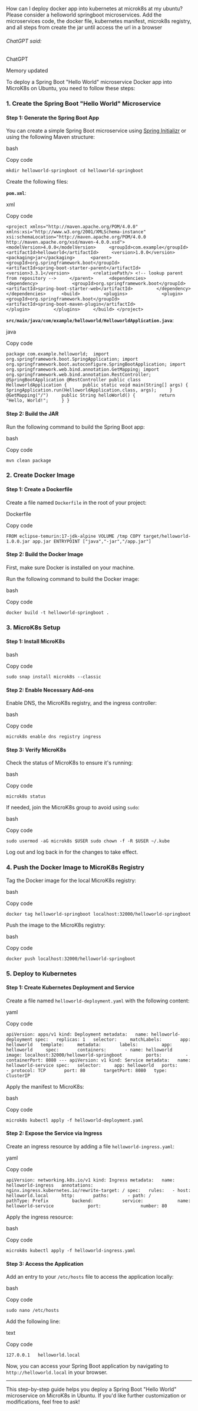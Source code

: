 How can I deploy docker app into kubernetes at microk8s at my ubuntu? Please consider a helloworld springboot microservices. Add the microservices code, the docker file, kubernetes manifest, microk8s registry, and all steps from create the jar until access the url in a browser

###### ChatGPT said:

ChatGPT

Memory updated

To deploy a Spring Boot "Hello World" microservice Docker app into MicroK8s on Ubuntu, you need to follow these steps:

### 1. Create the Spring Boot "Hello World" Microservice

#### **Step 1: Generate the Spring Boot App**

You can create a simple Spring Boot microservice using [Spring Initializr](https://start.spring.io/) or using the following Maven structure:

bash

Copy code

`mkdir helloworld-springboot cd helloworld-springboot`

Create the following files:

**`pom.xml`**:

xml

Copy code

`<project xmlns="http://maven.apache.org/POM/4.0.0"          xmlns:xsi="http://www.w3.org/2001/XMLSchema-instance"          xsi:schemaLocation="http://maven.apache.org/POM/4.0.0 http://maven.apache.org/xsd/maven-4.0.0.xsd">     <modelVersion>4.0.0</modelVersion>     <groupId>com.example</groupId>     <artifactId>helloworld</artifactId>     <version>1.0.0</version>     <packaging>jar</packaging>      <parent>         <groupId>org.springframework.boot</groupId>         <artifactId>spring-boot-starter-parent</artifactId>         <version>3.3.1</version>         <relativePath/> <!-- lookup parent from repository -->     </parent>      <dependencies>         <dependency>             <groupId>org.springframework.boot</groupId>             <artifactId>spring-boot-starter-web</artifactId>         </dependency>     </dependencies>      <build>         <plugins>             <plugin>                 <groupId>org.springframework.boot</groupId>                 <artifactId>spring-boot-maven-plugin</artifactId>             </plugin>         </plugins>     </build> </project>`

**`src/main/java/com/example/helloworld/HelloworldApplication.java`**:

java

Copy code

`package com.example.helloworld;  import org.springframework.boot.SpringApplication; import org.springframework.boot.autoconfigure.SpringBootApplication; import org.springframework.web.bind.annotation.GetMapping; import org.springframework.web.bind.annotation.RestController;  @SpringBootApplication @RestController public class HelloworldApplication {      public static void main(String[] args) {         SpringApplication.run(HelloworldApplication.class, args);     }      @GetMapping("/")     public String helloWorld() {         return "Hello, World!";     } }`

#### **Step 2: Build the JAR**

Run the following command to build the Spring Boot app:

bash

Copy code

`mvn clean package`

### 2. Create Docker Image

#### **Step 1: Create a Dockerfile**

Create a file named `Dockerfile` in the root of your project:

Dockerfile

Copy code

`FROM eclipse-temurin:17-jdk-alpine VOLUME /tmp COPY target/helloworld-1.0.0.jar app.jar ENTRYPOINT ["java","-jar","/app.jar"]`

#### **Step 2: Build the Docker Image**

First, make sure Docker is installed on your machine.

Run the following command to build the Docker image:

bash

Copy code

`docker build -t helloworld-springboot .`

### 3. MicroK8s Setup

#### **Step 1: Install MicroK8s**

bash

Copy code

`sudo snap install microk8s --classic`

#### **Step 2: Enable Necessary Add-ons**

Enable DNS, the MicroK8s registry, and the ingress controller:

bash

Copy code

`microk8s enable dns registry ingress`

#### **Step 3: Verify MicroK8s**

Check the status of MicroK8s to ensure it's running:

bash

Copy code

`microk8s status`

If needed, join the MicroK8s group to avoid using `sudo`:

bash

Copy code

`sudo usermod -aG microk8s $USER sudo chown -f -R $USER ~/.kube`

Log out and log back in for the changes to take effect.

### 4. Push the Docker Image to MicroK8s Registry

Tag the Docker image for the local MicroK8s registry:

bash

Copy code

`docker tag helloworld-springboot localhost:32000/helloworld-springboot`

Push the image to the MicroK8s registry:

bash

Copy code

`docker push localhost:32000/helloworld-springboot`

### 5. Deploy to Kubernetes

#### **Step 1: Create Kubernetes Deployment and Service**

Create a file named `helloworld-deployment.yaml` with the following content:

yaml

Copy code

`apiVersion: apps/v1 kind: Deployment metadata:   name: helloworld-deployment spec:   replicas: 1   selector:     matchLabels:       app: helloworld   template:     metadata:       labels:         app: helloworld     spec:       containers:       - name: helloworld         image: localhost:32000/helloworld-springboot         ports:         - containerPort: 8080 --- apiVersion: v1 kind: Service metadata:   name: helloworld-service spec:   selector:     app: helloworld   ports:     - protocol: TCP       port: 80       targetPort: 8080   type: ClusterIP`

Apply the manifest to MicroK8s:

bash

Copy code

`microk8s kubectl apply -f helloworld-deployment.yaml`

#### **Step 2: Expose the Service via Ingress**

Create an ingress resource by adding a file `helloworld-ingress.yaml`:

yaml

Copy code

`apiVersion: networking.k8s.io/v1 kind: Ingress metadata:   name: helloworld-ingress   annotations:     nginx.ingress.kubernetes.io/rewrite-target: / spec:   rules:   - host: helloworld.local     http:       paths:       - path: /         pathType: Prefix         backend:           service:             name: helloworld-service             port:               number: 80`

Apply the ingress resource:

bash

Copy code

`microk8s kubectl apply -f helloworld-ingress.yaml`

#### **Step 3: Access the Application**

Add an entry to your `/etc/hosts` file to access the application locally:

bash

Copy code

`sudo nano /etc/hosts`

Add the following line:

text

Copy code

`127.0.0.1   helloworld.local`

Now, you can access your Spring Boot application by navigating to `http://helloworld.local` in your browser.

---

This step-by-step guide helps you deploy a Spring Boot "Hello World" microservice on MicroK8s in Ubuntu. If you'd like further customization or modifications, feel free to ask!